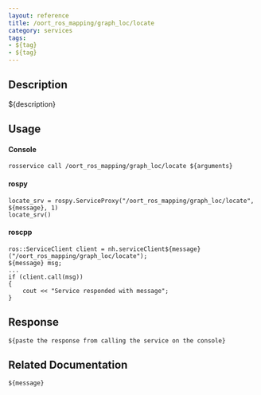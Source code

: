```yaml
---
layout: reference
title: /oort_ros_mapping/graph_loc/locate
category: services
tags: 
- ${tag} 
- ${tag}
---
```


## Description
${description}

## Usage
#### Console
```
rosservice call /oort_ros_mapping/graph_loc/locate ${arguments}
```

#### rospy
```
locate_srv = rospy.ServiceProxy("/oort_ros_mapping/graph_loc/locate", ${message}, 1)
locate_srv()
```

#### roscpp
```
ros::ServiceClient client = nh.serviceClient${message}("/oort_ros_mapping/graph_loc/locate");
${message} msg;
...
if (client.call(msg))
{
    cout << "Service responded with message";
}
```

## Response
```
${paste the response from calling the service on the console}
```

## Related Documentation
``${message}``